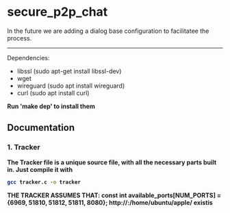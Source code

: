 # secure_p2p_chat

In the future we are adding a dialog base configuration to facilitatee the process.

--------
Dependencies:
- libssl (sudo apt-get install libssl-dev)
- wget
- wireguard (sudo apt install wireguard)
- curl  (sudo apt install curl)

<b>Run 'make dep' to install them<b>

## Documentation
### 1. Tracker

The Tracker file is a unique source file, with all the necessary parts built in. Just compile it with 
```bash
gcc tracker.c -o tracker
```

THE TRACKER ASSUMES THAT:
    const int available_ports[NUM_PORTS] = {6969, 51810, 51812, 51811, 8080};
    http://<pub ip>:<port>/home/ubuntu/apple/ existis
